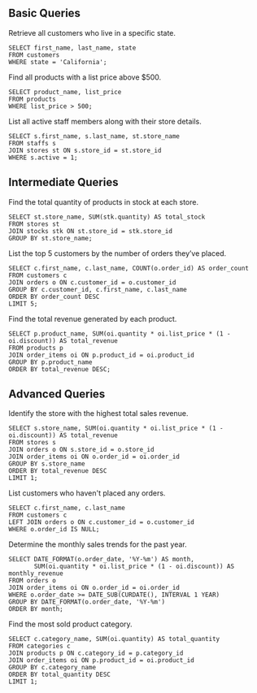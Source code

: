 ## Basic Queries

Retrieve all customers who live in a specific state.

```
SELECT first_name, last_name, state
FROM customers
WHERE state = 'California';
```
Find all products with a list price above $500.
```
SELECT product_name, list_price
FROM products
WHERE list_price > 500;
```

List all active staff members along with their store details.
```
SELECT s.first_name, s.last_name, st.store_name
FROM staffs s
JOIN stores st ON s.store_id = st.store_id
WHERE s.active = 1;
```

## Intermediate Queries
Find the total quantity of products in stock at each store.
```
SELECT st.store_name, SUM(stk.quantity) AS total_stock
FROM stores st
JOIN stocks stk ON st.store_id = stk.store_id
GROUP BY st.store_name;
```
List the top 5 customers by the number of orders they’ve placed.

```
SELECT c.first_name, c.last_name, COUNT(o.order_id) AS order_count
FROM customers c
JOIN orders o ON c.customer_id = o.customer_id
GROUP BY c.customer_id, c.first_name, c.last_name
ORDER BY order_count DESC
LIMIT 5;
```
Find the total revenue generated by each product.
```
SELECT p.product_name, SUM(oi.quantity * oi.list_price * (1 - oi.discount)) AS total_revenue
FROM products p
JOIN order_items oi ON p.product_id = oi.product_id
GROUP BY p.product_name
ORDER BY total_revenue DESC;
```

## Advanced Queries
Identify the store with the highest total sales revenue.
```
SELECT s.store_name, SUM(oi.quantity * oi.list_price * (1 - oi.discount)) AS total_revenue
FROM stores s
JOIN orders o ON s.store_id = o.store_id
JOIN order_items oi ON o.order_id = oi.order_id
GROUP BY s.store_name
ORDER BY total_revenue DESC
LIMIT 1;
```
List customers who haven't placed any orders.
```
SELECT c.first_name, c.last_name
FROM customers c
LEFT JOIN orders o ON c.customer_id = o.customer_id
WHERE o.order_id IS NULL;
```
Determine the monthly sales trends for the past year.
```
SELECT DATE_FORMAT(o.order_date, '%Y-%m') AS month, 
       SUM(oi.quantity * oi.list_price * (1 - oi.discount)) AS monthly_revenue
FROM orders o
JOIN order_items oi ON o.order_id = oi.order_id
WHERE o.order_date >= DATE_SUB(CURDATE(), INTERVAL 1 YEAR)
GROUP BY DATE_FORMAT(o.order_date, '%Y-%m')
ORDER BY month;
```
Find the most sold product category.
```
SELECT c.category_name, SUM(oi.quantity) AS total_quantity
FROM categories c
JOIN products p ON c.category_id = p.category_id
JOIN order_items oi ON p.product_id = oi.product_id
GROUP BY c.category_name
ORDER BY total_quantity DESC
LIMIT 1;
```
